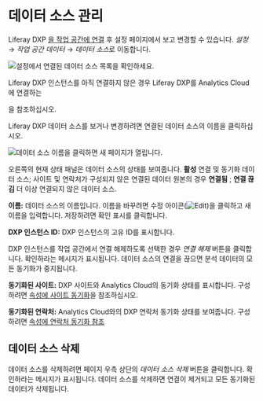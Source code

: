 # 데이터 소스 관리

Liferay DXP [을 작업 공간에 연결](../getting-started/connecting-liferay-dxp-to-analytics-cloud.md) 후 설정 페이지에서 보고 변경할 수 있습니다. *설정* &rarr; *작업 공간 데이터* &rarr; *데이터 소스*로 이동합니다.

![설정에서 연결된 데이터 소스 목록을 확인하세요.](./managing-data-sources/images/01.png)

Liferay DXP 인스턴스를 아직 연결하지 않은 경우 Liferay DXP를 Analytics Cloud</a>에 연결하는

을 참조하십시오.</p> 

Liferay DXP 데이터 소스를 보거나 변경하려면 연결된 데이터 소스의 이름을 클릭하십시오.

![데이터 소스 이름을 클릭하면 새 페이지가 열립니다.](./managing-data-sources/images/02.png)

오른쪽의 현재 상태 패널은 데이터 소스의 상태를 보여줍니다. **활성** 연결 및 동기화 데이터 소스; 사이트 및 연락처가 구성되지 않은 연결된 데이터 원본의 경우 **연결됨** ; **연결 끊김** 더 이상 연결되지 않은 데이터 소스. 

**이름:** 데이터 소스의 이름입니다. 이름을 바꾸려면 수정 아이콘(![Edit](../images/icon-edit.png))을 클릭하고 새 이름을 입력합니다. 저장하려면 확인 표시를 클릭합니다.

**DXP 인스턴스 ID:** DXP 인스턴스의 고유 ID를 표시합니다. 

DXP 인스턴스를 작업 공간에서 연결 해제하도록 선택한 경우 *연결 해제* 버튼을 클릭합니다. 확인하라는 메시지가 표시됩니다. 데이터 소스의 연결을 끊으면 분석 데이터의 모든 동기화가 중지됩니다.

**동기화된 사이트:** DXP 사이트와 Analytics Cloud의 동기화 상태를 표시합니다. 구성하려면 [속성에 사이트 동기화](../workspace-settings/scoping-sites-and-individuals-using-properties.md#syncing-sites-to-a-property)을 참조하십시오.

**동기화된 연락처:** Analytics Cloud와의 DXP 연락처 동기화 상태를 보여줍니다. 구성하려면 [속성에 연락처 동기화 참조](../workspace-settings/scoping-sites-and-individuals-using-properties.md#syncing-contacts-to-a-property)



## 데이터 소스 삭제

데이터 소스를 삭제하려면 페이지 우측 상단의 *데이터 소스 삭제* 버튼을 클릭합니다. 확인하라는 메시지가 표시됩니다. 데이터 소스를 삭제하면 연결이 제거되고 모든 동기화된 데이터가 삭제됩니다.
